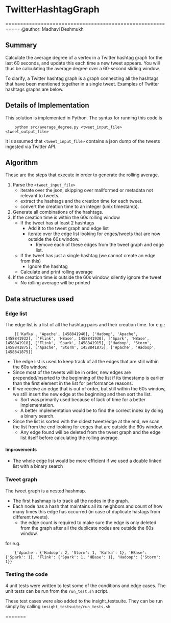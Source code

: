 # TwitterHashtagGraph

===========================================================
@author: Madhavi Deshmukh 

## Summary

Calculate the average degree of a vertex in a Twitter hashtag graph for the last 60 seconds, and update this each time a new tweet appears.  You will thus be calculating the average degree over a 60-second sliding window.

To clarify, a Twitter hashtag graph is a graph connecting all the hashtags that have been mentioned together in a single tweet.  Examples of Twitter hashtags graphs are below.

## Details of Implementation

This solution is implemented in Python. The syntax for running this code is

```
    python src/average_degree.py <tweet_input_file> <tweet_output_file>
```

It is assumed that `<tweet_input_file>` contains a json dump of the tweets ingested via Twitter API.

## Algorithm

These are the steps that execute in order to generate the rolling average.

1. Parse the `<tweet_input_file>`
   - iterate over the json, skipping over mallformed or metadata not relevant to tweets.
   - extract the hashtags and the creation time for each tweet.
   - convert the creation time to an integer (unix timestamp).
2. Generate all combinations of the hashtags.
3. If the creation time is within the 60s rolling window
   - If the tweet has at least 2 hashtags
       - Add it to the tweet graph and edge list
       - iterate over the edge list looking for edges/tweets that are now outside the 60s window.
          - Remove each of these edges from the tweet graph and edge list.
   - If the tweet has just a single hashtag (we cannot create an edge from this)
       - Ignore the hashtag
   - Calculate and print rolling average
4. If the creation time is outside the 60s window, silently ignore the tweet
   - No rolling average will be printed

## Data structures used
### Edge list
The edge list is a list of all the hashtag pairs and their creation time. for e.g.:

```
    [['Kafka', 'Apache', 1458841940], ['Hadoop', 'Apache', 1458841932], ['Flink', 'HBase', 1458841930], ['Spark', 'HBase', 1458841918], ['Flink', 'Spark', 1458841915], ['Hadoop', 'Storm', 1458841875], ['Apache', 'Storm', 1458841875], ['Apache', 'Hadoop', 1458841875]]
```

- The edge list is used to keep track of all the edges that are still within the 60s window.
- Since most of the tweets will be in order, new edges are prepended/inserted to the beginning of the list if its timestamp is earlier than the first element in the list for performance reasons.
- If we receive an edge that is out of order, but still within the 60s window, we still insert the new edge at the beginning and then sort the list.
    - Sort was primarily used because of lack of time for a better implementation.
    - A better implementation would be to find the correct index by doing a binary search.
- Since the list is sorted with the oldest tweet/edge at the end, we scan the list from the end looking for edges that are outside the 60s window.
    - Any edge found will be deleted from the tweet graph and the edge list itself before calculating the rolling average.

#### Improvements
- The whole edge list would be more efficient if we used a double linked list with a binary search

### Tweet graph
The tweet graph is a nested hashmap.
- The first hashmap is to track all the nodes in the graph.
- Each node has a hash that maintains all its neighbors and count of how many times this edge has occurred (in case of duplicate hastags from different tweets).
    - the edge count is required to make sure the edge is only deleted from the graph after all the duplicate nodes are outside the 60s window.

for e.g.

```
    {'Apache': {'Hadoop': 2, 'Storm': 1, 'Kafka': 1}, 'HBase': {'Spark': 1}, 'Flink': {'Spark': 1, 'HBase': 1}, 'Hadoop': {'Storm': 1}}
```

### Testing the code

4 unit tests were written to test some of the conditions and edge cases. The unit tests can be run from the `run_test.sh` script.

These test cases were also added to the insight_testsuite. They can be run simply by calling `insight_testsuite/run_tests.sh`

=======


